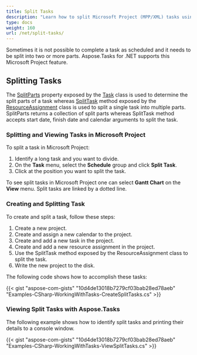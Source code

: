 ```yaml
---
title: Split Tasks
description: "Learn how to split Microsoft Project (MPP/XML) tasks using Aspose.Tasks for .NET."
type: docs
weight: 160
url: /net/split-tasks/
---
```


Sometimes it is not possible to complete a task as scheduled and it needs to be split into two or more parts. Aspose.Tasks for .NET supports this Microsoft Project feature.

## **Splitting Tasks**
The [SplitParts](https://apireference.aspose.com/tasks/net/aspose.tasks/task/properties/splitparts) property exposed by the [Task](https://apireference.aspose.com/tasks/net/aspose.tasks/task) class is used to determine the split parts of a task whereas [SplitTask](https://apireference.aspose.com/tasks/net/aspose.tasks/resourceassignment/methods/splittask) method exposed by the [ResourceAssignment](https://apireference.aspose.com/tasks/net/aspose.tasks/resourceassignment) class is used to split a single task into multiple parts. SplitParts returns a collection of split parts whereas SplitTask method accepts start date, finish date and calendar arguments to split the task.

### **Splitting and Viewing Tasks in Microsoft Project**
To split a task in Microsoft Project:

1. Identify a long task and you want to divide.
2. On the **Task** menu, select the **Schedule** group and click **Split Task**.
3. Click at the position you want to split the task.

To see split tasks in Microsoft Project one can select **Gantt Chart** on the **View** menu.  Split tasks are linked by a dotted line.

### **Creating and Splitting Task**
To create and split a task, follow these steps:

1. Create a new project.
2. Create and assign a new calendar to the project.
3. Create and add a new task in the project.
4. Create and add a new resource assignment in the project.
5. Use the SplitTask method exposed by the ResourceAssignment class to split the task.
6. Write the new project to the disk.

The following code shows how to accomplish these tasks:

{{< gist "aspose-com-gists" "10d4de13018b7279cf03bab28ed78aeb" "Examples-CSharp-WorkingWithTasks-CreateSplitTasks.cs" >}}

### **Viewing Split Tasks with Aspose.Tasks**

The following example shows how to identify split tasks and printing their details to a console window.

{{< gist "aspose-com-gists" "10d4de13018b7279cf03bab28ed78aeb" "Examples-CSharp-WorkingWithTasks-ViewSplitTasks.cs" >}}
